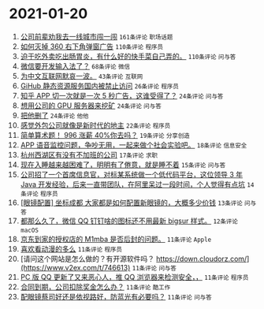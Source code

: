 # 2021-01-20

1. [公司前辈劝我去一线城市闯一闯](https://www.v2ex.com/t/746509) `161条评论` `职场话题`
1. [如何灭掉 360 右下角弹窗广告](https://www.v2ex.com/t/746538) `110条评论` `程序员`
1. [迫于吃外卖吃出肠胃炎，有什么好的快手菜自己弄的。](https://www.v2ex.com/t/746547) `110条评论` `问与答`
1. [微信要开发输入法了？](https://www.v2ex.com/t/746525) `68条评论` `微信`
1. [为中文互联网默哀一波。](https://www.v2ex.com/t/746647) `43条评论` `互联网`
1. [GiHub 静态资源服务国内被禁止访问](https://www.v2ex.com/t/746659) `26条评论` `程序员`
1. [知乎 APP 切一次就是一次 5 秒广告，这谁受得了？](https://www.v2ex.com/t/746639) `24条评论` `问与答`
1. [想用公司的 GPU 服务器来挖矿](https://www.v2ex.com/t/746577) `24条评论` `问与答`
1. [把他删了](https://www.v2ex.com/t/746505) `24条评论` `他他`
1. [感觉外包公司就像是新时代的地主](https://www.v2ex.com/t/746612) `22条评论` `程序员`
1. [简单算术题！ 996 涨薪 40%你去吗？](https://www.v2ex.com/t/746524) `19条评论` `分享创造`
1. [APP 语音监控问题，争吵无用，一起来做个社会实验吧。](https://www.v2ex.com/t/746707) `18条评论` `信息安全`
1. [杭州西湖区有没有不加班的公司](https://www.v2ex.com/t/746655) `17条评论` `求职`
1. [现在入睡越来越困难了，明明有了倦意，就是睡不着](https://www.v2ex.com/t/746615) `15条评论` `问与答`
1. [公司招了一个首席信息官，对标某系统做一个低代码平台，这位领导 3 年 Java 开发经验，后来一直带团队，在阿里呆过一段时间，个人觉得有点坑](https://www.v2ex.com/t/746717) `14条评论` `程序员`
1. [[眼镜配置] 坐标成都 大家都是如何配置新眼镜的，大概多少价钱](https://www.v2ex.com/t/746670) `13条评论` `问与答`
1. [都那么久了，微信 QQ 钉钉啥的图标还不用最新 bigsur 样式。](https://www.v2ex.com/t/746692) `12条评论` `macOS`
1. [京东到家的授权店的 M1mba 是否后封的问题。](https://www.v2ex.com/t/746701) `11条评论` `Apple`
1. [喜欢看动漫的多么](https://www.v2ex.com/t/746629) `11条评论` `程序员`
1. [请问这个网站是怎么做的？有开源软件吗？ https://down.cloudorz.com/](https://www.v2ex.com/t/746613) `11条评论` `问与答`
1. [PC 版 QQ 更新了又来恶心人，推 QQ 浏览器来检测安全，，](https://www.v2ex.com/t/746606) `11条评论` `程序员`
1. [合同到期，公司扣除奖金怎么办？](https://www.v2ex.com/t/746601) `11条评论` `酷工作`
1. [配眼镜蔡司好还是依视路好，防蓝光有必要吗？](https://www.v2ex.com/t/746513) `11条评论` `问与答`
